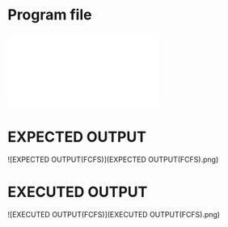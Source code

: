 # Program file
![FCFS](FCFS.py)

# EXPECTED OUTPUT
![EXPECTED OUTPUT(FCFS)](EXPECTED OUTPUT(FCFS).png)

# EXECUTED OUTPUT
![EXECUTED OUTPUT(FCFS)](EXECUTED OUTPUT(FCFS).png)
